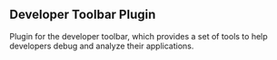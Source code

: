 ## Developer Toolbar Plugin

Plugin for the developer toolbar, which provides a set of tools to help developers debug and analyze their applications.
